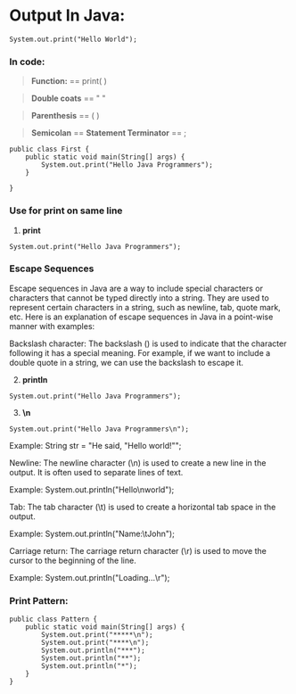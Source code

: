 # Output In Java:

```
System.out.print("Hello World");

```

### In code:

> **Function:** == print( )

> **Double coats** == " "

> **Parenthesis** == ( )

> **Semicolan** == **Statement Terminator** == ;

```
public class First {
    public static void main(String[] args) {
        System.out.print("Hello Java Programmers");
    }

}

```

### Use for print on same line

1. **print**

```
System.out.print("Hello Java Programmers");
```

### Escape Sequences

Escape sequences in Java are a way to include special characters or characters that cannot be typed directly into a string. They are used to represent certain characters in a string, such as newline, tab, quote mark, etc. Here is an explanation of escape sequences in Java in a point-wise manner with examples:

Backslash character: The backslash () is used to indicate that the character following it has a special meaning. For example, if we want to include a double quote in a string, we can use the backslash to escape it.

2. **println**

```
System.out.print("Hello Java Programmers");
```

3. **\n**

```
System.out.print("Hello Java Programmers\n");
```

Example: String str = "He said, \"Hello world!\"";

Newline: The newline character (\n) is used to create a new line in the output. It is often used to separate lines of text.

Example: System.out.println("Hello\nworld");

Tab: The tab character (\t) is used to create a horizontal tab space in the output.

Example: System.out.println("Name:\tJohn");

Carriage return: The carriage return character (\r) is used to move the cursor to the beginning of the line.

Example: System.out.println("Loading...\r");

### Print Pattern:

```
public class Pattern {
    public static void main(String[] args) {
        System.out.print("*****\n");
        System.out.print("****\n");
        System.out.println("***");
        System.out.println("**");
        System.out.println("*");
    }
}
```

